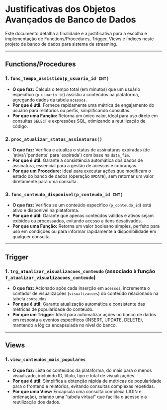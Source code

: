 # Justificativas dos Objetos Avançados de Banco de Dados

Este documento detalha a finalidade e a justificativa para a escolha e implementação de Functions/Procedures, Trigger, Views e Índices neste projeto de banco de dados para sistema de streaming.

---

## Functions/Procedures

### 1. `func_tempo_assistido(p_usuario_id INT)`

* **O que faz:** Calcula o tempo total (em minutos) que um usuário específico (`p_usuario_id`) assistiu a conteúdos na plataforma, agregando dados da tabela `acessos`.
* **Por que é útil:** Fornece rapidamente uma métrica de engajamento do usuário para relatórios ou perfis, simplificando consultas.
* **Por que uma Função:** Retorna um único valor, ideal para uso direto em consultas `SELECT` e expressões SQL, otimizando a reutilização de código.

### 2. `proc_atualizar_status_assinaturas()`

* **O que faz:** Verifica e atualiza o status de assinaturas expiradas (de 'ativa'/'pendente' para 'expirada') com base na `data_fim`.
* **Por que é útil:** Garante a consistência automática dos dados de assinatura, essencial para a gestão de acessos e cobranças.
* **Por que um Procedure:** Ideal para executar ações que modificam o estado do banco de dados (operação `UPDATE`), sem retornar um valor diretamente para uma consulta.

### 3. `func_conteudo_disponivel(p_conteudo_id INT)`

* **O que faz:** Verifica se um conteúdo específico (`p_conteudo_id`) está ativo e disponível na plataforma.
* **Por que é útil:** Garante que apenas conteúdos válidos e ativos sejam exibidos ou processados, evitando acesso a itens desativados.
* **Por que uma Função:** Retorna um valor booleano simples, perfeito para uso em condições ou para informar rapidamente a disponibilidade em qualquer consulta.

---

## Trigger

### 1. `trg_atualizar_visualizacoes_conteudo` (associado à função `f_atualizar_visualizacoes_conteudo`)

* **O que faz:** Acionado após cada inserção em `acessos`, incrementa o contador de visualizações (`visualizacoes`) do conteúdo relacionado na tabela `conteudos`.
* **Por que é útil:** Garante atualização automática e consistente das métricas de popularidade do conteúdo.
* **Por que um Trigger:** Ideal para automatizar ações no banco de dados em resposta a eventos específicos (INSERT, UPDATE, DELETE), mantendo a lógica encapsulada no nível do banco.

---

## Views

### 1. `view_conteudos_mais_populares`

* **O que faz:** Lista os conteúdos da plataforma, do mais para o menos visualizado, incluindo ID, título, tipo e total de visualizações.
* **Por que é útil:** Simplifica a obtenção rápida de métricas de popularidade para o frontend e relatórios, evitando consultas complexas repetidas.
* **Por que uma View:** Encapsula uma consulta complexa (JOIN e ordenação), criando uma "tabela virtual" que facilita o acesso e a reutilização dos dados.